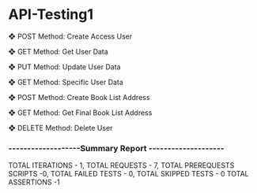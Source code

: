 # API-Testing1

❖ POST Method: Create Access User

❖ GET Method: Get User Data

❖ PUT Method: Update User Data

❖ GET Method: Specific User Data

❖ POST Method: Create Book List Address

❖ GET Method: Get Final Book List Address

❖ DELETE Method: Delete User

### -------------------Summary Report --------------------
TOTAL ITERATIONS - 1, TOTAL REQUESTS - 7, TOTAL PREREQUESTS SCRIPTS -0, TOTAL FAILED TESTS - 0, TOTAL SKIPPED TESTS - 0 TOTAL ASSERTIONS -1


